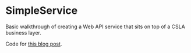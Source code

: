 # SimpleService
Basic walkthrough of creating a Web API service that sits on top of a CSLA business layer.

Code for [this blog post](http://www.lhotka.net/weblog/SimpleServiceImplementationWithCSLANET.aspx).